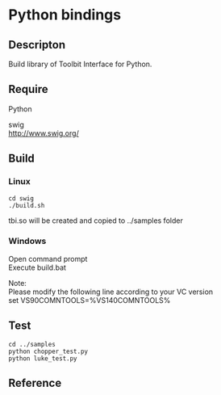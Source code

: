 Python bindings
====

## Descripton

Build library of Toolbit Interface for Python.


## Require

Python  

swig  
  http://www.swig.org/  


## Build


### Linux
    cd swig
    ./build.sh
tbi.so will be created and copied to ../samples folder


### Windows

Open command prompt  
Execute build.bat  

Note:  
    Please modify the following line according to your VC version  
    set VS90COMNTOOLS=%VS140COMNTOOLS%  


## Test

    cd ../samples
    python chopper_test.py
    python luke_test.py


## Reference
